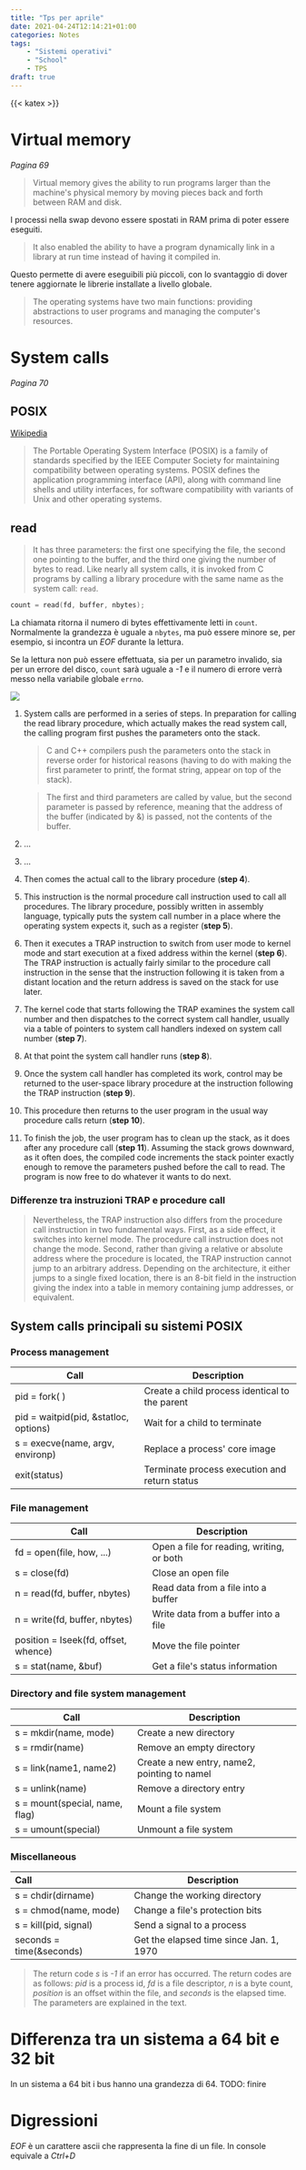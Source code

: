 ```yaml
---
title: "Tps per aprile"
date: 2021-04-24T12:14:21+01:00
categories: Notes
tags:
    - "Sistemi operativi"
    - "School"
    - TPS
draft: true
---
```

{{< katex >}}


# Virtual memory

_Pagina 69_

> Virtual memory gives the ability to run programs larger than the machine's physical memory by moving pieces back and forth between RAM and disk.

I processi nella swap devono essere spostati in RAM prima di poter essere eseguiti.

> It also enabled the ability to have a program dynamically link in a library at run time instead of having it compiled in.

Questo permette di avere eseguibili più piccoli, con lo svantaggio di dover tenere aggiornate le librerie installate a livello globale.

> The operating systems have two main functions: providing abstractions to user programs and managing the computer's resources.

# System calls

_Pagina 70_

## POSIX

[Wikipedia](https://en.wikipedia.org/wiki/POSIX)



>   The Portable Operating System Interface (POSIX) is a family of standards specified by the IEEE Computer Society for maintaining compatibility between operating systems. POSIX defines the application programming interface (API), along with command line shells and utility interfaces, for software compatibility with variants of Unix and other operating systems.

## read

>   It has three parameters: the first one specifying the file, the second one pointing to the buffer, and the third one giving the number of bytes to read. Like nearly all system calls, it is invoked from C programs by calling a library procedure with the same name as the system call: `read`. 

```c
count = read(fd, buffer, nbytes);
```

La chiamata ritorna il numero di bytes effettivamente letti in `count`. Normalmente la grandezza è uguale a `nbytes`, ma può essere minore se, per esempio, si incontra un _EOF_ durante la lettura.

Se la lettura non può essere effettuata, sia per un parametro invalido, sia per un errore del disco, `count` sarà uguale a _-1_ e il numero di errore verrà messo nella variabile globale `errno`.



![](/img/tps/syscall-read-2021-04-25_12-15.png)

1.  System calls are performed in a series of steps. In preparation for calling the read library procedure, which actually makes the read system call, the calling program first pushes the parameters onto the stack.

    >   C and C++ compilers push the parameters onto the stack in reverse order for historical reasons (having to do with making the first parameter to printf, the format string, appear on top of the stack).

    

    >   The first and third parameters are called by value, but the second parameter is passed by reference, meaning that the address of the buffer (indicated by &) is passed, not the contents of the buffer.

2.  ...

3.  ...

4.  Then comes the actual call to the library procedure (__step 4__). 

5.  This instruction is the normal procedure call instruction used to call all procedures. The library procedure, possibly written in assembly language, typically puts the system call number in a place where the operating system expects it, such as a register (__step 5__).

6.  Then it executes a TRAP instruction to switch from user mode to kernel mode and start execution at a fixed address within the kernel (__step 6__). The TRAP instruction is actually fairly similar to the procedure call instruction in the sense that the instruction following it is taken from a distant location and the return address is saved on the stack for use later. 

7.  The kernel code that starts following the TRAP examines the system call number and then dispatches to the correct system call handler, usually via a table of pointers to system call handlers indexed on system call number (__step 7__).

8.  At that point the system call handler runs (__step 8__).

9.  Once the system call handler has completed its work, control may be returned to the user-space library procedure at the instruction following the TRAP instruction (__step 9__).

10.  This procedure then returns to the user program in the usual way procedure calls return (__step 10__).

11.  To finish the job, the user program has to clean up the stack, as it does after any procedure call (__step 11__).  Assuming the stack grows downward, as it often does, the compiled code increments the stack pointer exactly enough to remove the parameters pushed before the call to read. The program is now free to do whatever it wants to do next.

     


### Differenze tra instruzioni TRAP e procedure call

>   Nevertheless, the TRAP instruction also differs from the procedure call instruction in two fundamental ways. First, as a side effect, it switches into kernel mode. The procedure call instruction does not change the mode. Second, rather than giving a relative or absolute address where the procedure is located, the TRAP instruction cannot jump to an arbitrary address. Depending on the architecture, it either jumps to a single fixed location, there is an 8-bit field in the instruction giving the index into a table in memory containing jump addresses, or equivalent.

## System calls principali su sistemi POSIX

### Process management

| Call                                  | Description                                    |
| ------------------------------------- | ---------------------------------------------- |
| pid = fork( )                         | Create a child process identical to the parent |
| pid = waitpid(pid, &statloc, options) | Wait for a child to terminate                  |
| s = execve(name, argv, environp)      | Replace a process' core image                  |
| exit(status)                          | Terminate process execution and return status  |

### File management

| Call                                 | Description                               |
| ------------------------------------ | ----------------------------------------- |
| fd = open(file, how, ...)            | Open a file for reading, writing, or both |
| s = close(fd)                        | Close an open file                        |
| n = read(fd, buffer, nbytes)         | Read data from a file into a buffer       |
| n = write(fd, buffer, nbytes)        | Write data from a buffer into a file      |
| position = Iseek(fd, offset, whence) | Move the file pointer                     |
| s = stat(name, &buf)                 | Get a file's status information           |

### Directory and file system management

| Call                           | Description                                  |
| ------------------------------ | -------------------------------------------- |
| s = mkdir(name, mode)          | Create a new directory                       |
| s = rmdir(name)                | Remove an empty directory                    |
| s = link(name1, name2)         | Create a new entry, name2, pointing to namel |
| s = unlink(name)               | Remove a directory entry                     |
| s = mount(special, name, flag) | Mount a file system                          |
| s = umount(special)            | Unmount a file system                        |

### Miscellaneous

| Call                     | Description                             |
| :----------------------- | --------------------------------------- |
| s = chdir(dirname)       | Change the working directory            |
| s = chmod(name, mode)    | Change a file's protection bits         |
| s = kill(pid, signal)    | Send a signal to a process              |
| seconds = time(&seconds) | Get the elapsed time since Jan. 1, 1970 |

>   The return code _s_ is _-1_ if an error has occurred. The return codes are as follows: _pid_ is a process id, _fd_ is a file descriptor, _n_ is a byte count, _position_ is an offset within the file, and _seconds_ is the elapsed time. The parameters are explained in the text.

# Differenza tra un sistema a 64 bit e 32 bit

In un sistema a 64 bit i bus hanno una grandezza di 64.
TODO: finire

# Digressioni

_EOF_ è un carattere ascii che rappresenta la fine di un file. In console equivale a _Ctrl+D_